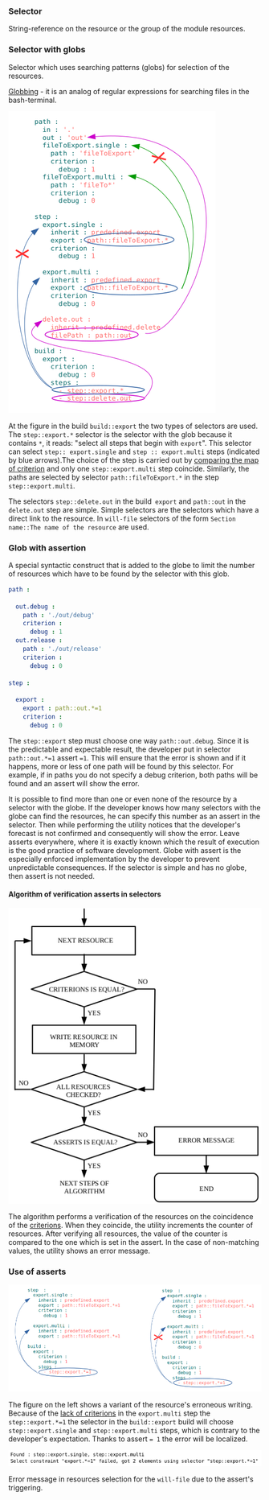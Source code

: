 ### Selector
String-reference on the resource or the group of the module resources.

### Selector with globs
Selector which uses searching patterns (globs) for selection of the resources.

[Globbing](https://linuxhint.com/bash_globbing_tutorial/) - it is an analog of regular expressions for searching files in the bash-terminal.

![selector.png](./Images/selector.png)

At the figure in the build `build::export` the two types of selectors are used. The `step::export.*` selector is the selector with the glob because it contains `*`, it reads: "select all steps that begin with `export`". This selector can select `step:: export.single` and `step :: export.multi` steps (indicated by blue arrows).The choice of the step is carried out by [comparing the map of criterion](Criterions.md) and only one `step::export.multi` step coincide. Similarly, the paths are selected by selector `path::fileToExport.*` in the step `step::export.multi`.

The selectors `step::delete.out` in the build` export` and `path::out` in the` delete.out` step are simple. Simple selectors are the selectors which have a direct link to the resource. In `will-file` selectors of the form `Section name::The name of the resource` are used.

### Glob with assertion
A special syntactic construct that is added to the globe to limit the number of resources which have to be found by the selector with this glob.

```yml
path :

  out.debug :
    path : './out/debug'
    criterion :
      debug : 1
  out.release :
    path : './out/release'
    criterion :
      debug : 0

step :

  export :
    export : path::out.*=1
    criterion :
      debug : 0
```

The `step::export` step must choose one way `path::out.debug`. Since it is the predictable and expectable result, the developer put in selector `path::out.*=1` assert `=1`. This will ensure that the error is shown and if it happens, more or less of one path will be found by this selector. For example, if in paths you do not specify a debug criterion, both paths will be found and an assert will show the error.

It is possible to find more than one or even none of the resource by a selector with the globe. If the developer knows how many selectors with the globe can find the resources, he can specify this number as an assert in the selector. Then while performing the utility notices that the developer's forecast is not confirmed and consequently will show the error. Leave asserts everywhere, where it is exactly known which the result of execution is the good practice of software development. Globe with assert is the especially enforced implementation by the developer to prevent unpredictable consequences. If the selector is simple and has no globe, then assert is not needed.

#### Algorithm of verification asserts in selectors

![criterions.and.assert.png](./Images/criterions.and.asserts.png)

The algorithm performs a verification of the resources on the coincidence of the [criterions](Criterions.md). When they coincide, the utility increments the counter of resources. After verifying all resources, the value of the counter is compared to the one which is set in the assert. In the case of non-matching values, the utility shows an error message.

### Use of asserts

![asserts.png](./Images/asserts.png)  

The figure on the left shows a variant of the resource's erroneous writing. Because of the [lack of criterions](Criterions.md) in the `export.multi` step the `step::export.*=1` the selector in the  `build::export` build will choose `step::export.single` and `step::export.multi` steps, which is contrary to the developer's expectation. Thanks to assert `= 1` the error will be localized.

![assert.message.png](./Images/assert.message.png)  

Error message in resources selection for the `will-file` due to the assert's triggering.
